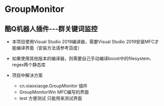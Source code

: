 # GroupMonitor
## 酷Q机器人插件---群关键词监控

- 本项目使用Visual Studio 2019编译器，需要Visual Studio 2019安装MFC才能编译界面（安装方法请参考百度）
- 如果使用其他版本的编译器，则需要自己手动编译boost中的filesystem、regex两个静态库

- 项目中解决方案
  - cn.xiaoxiaoge.GroupMonitor   插件
  - GroupMonitorWin  MFC编写的界面
  - test   方便测试 只能用来测试界面


